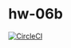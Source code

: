 # hw-06b

[![CircleCI](https://circleci.com/gh/McCunney/hw-06b.svg?style=shield&branch=main)](https://circleci.com/gh/McCunney/hw-06b)
